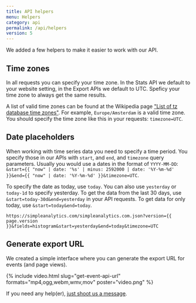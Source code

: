 ```yaml
---
title: API helpers
menu: Helpers
category: api
permalink: /api/helpers
version: 5
---
```


We added a few helpers to make it easier to work with our API.

## Time zones

In all requests you can specify your time zone. In the Stats API we default to your website setting, in the Export APIs we default to UTC. Speficy your time zone to always get the same results.

A list of valid time zones can be found at the Wikipedia page ["List of tz database time zones"](https://en.wikipedia.org/wiki/List_of_tz_database_time_zones#List). For example, `Europe/Amsterdam` is a valid time zone. You should specify the time zone like this in your requests: `timezone=UTC`.

## Date placeholders

When working with time series data you need to specify a time period. You specify those in our APIs with `start`, and `end`, and `timezone` query parameters. Usually you would use a dates in the format of `YYYY-MM-DD`: `&start={{ "now" | date: '%s' | minus: 2592000 | date: '%Y-%m-%d' }}&end={{ "now" | date: '%Y-%m-%d' }}&timezone=UTC`.

To specify the date as today, use `today`. You can also use `yesterday` or `today-1d` to specify yesterday. To get the data from the last 30 days, use `&start=today-30d&end=yesterday` in your API requests. To get data for only today, use `&start=today&end=today`.

```
https://simpleanalytics.com/simpleanalytics.com.json?version={{ page.version }}&fields=histogram&start=yesterday&end=today&timezone=UTC
```

## Generate export URL

We created a simple interface where you can generate the export URL for events (and page views).

{%
  include video.html
  slug="get-event-api-url"
  formats="mp4,ogg,webm,wmv,mov"
  poster="video.png"
%}

If you need any help(er), [just shoot us a message](https://simpleanalytics.com/contact).
